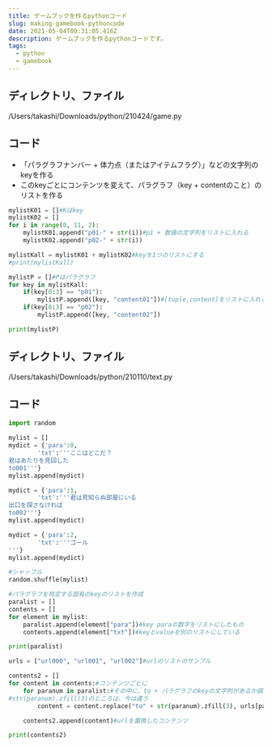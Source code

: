 ```yaml
---
title: ゲームブックを作るpythonコード
slug: making-gamebook-pythoncode
date: 2021-05-04T00:31:05.416Z
description: ゲームブックを作るpythonコードです。
tags:
  - python
  - gamebook
---
```

## ディレクトリ、ファイル

/Users/takashi/Downloads/python/210424/game.py

## コード

- 「パラグラフナンバー + 体力点（またはアイテムフラグ）」などの文字列のkeyを作る
- このkeyごとにコンテンツを変えて、パラグラフ（key + contentのこと）のリストを作る

```python
mylistK01 = []#Kはkey
mylistK02 = []
for i in range(0, 11, 2):
    mylistK01.append("p01-" + str(i))#p1 + 数値の文字列をリストに入れる
    mylistK02.append("p02-" + str(i))

mylistKall = mylistK01 + mylistK02#keyを1つのリストにする
#print(mylistKall)

mylistP = []#Pはパラグラフ
for key in mylistKall:
    if(key[0:3] == "p01"):
        mylistP.append([key, "content01"])#[tuple,content]をリストに入れる
    if(key[0:3] == "p02"):
        mylistP.append([key, "content02"])

print(mylistP)
```

## ディレクトリ、ファイル

/Users/takashi/Downloads/python/210110/text.py

## コード
```python
import random

mylist = [] 
mydict = {'para':0,
        'txt':'''ここはどこだ？
君はあたりを見回した
to001'''}
mylist.append(mydict)

mydict = {'para':1,
        'txt':'''君は見知らぬ部屋にいる
出口を探さなければ
to002'''}
mylist.append(mydict)

mydict = {'para':2,
        'txt':'''ゴール
'''}
mylist.append(mydict)

#シャッフル
random.shuffle(mylist)

#パラグラフを特定する固有のkeyのリストを作成
paralist = []
contents = []
for element in mylist:
    paralist.append(element["para"])#key paraの数字をリストにしたもの
    contents.append(element["txt"])#keyとvalueを別のリストにしている

print(paralist)

urls = ["url000", "url001", "url002"]#urlのリストのサンプル

contents2 = []
for content in contents:#コンテンツごとに
    for paranum in paralist:#その中に、to + パラグラフのkeyの文字列があるか調べて、あればurlに置換
#str(paranum).zfill(3)のところは、今は違う
        content = content.replace("to" + str(paranum).zfill(3), urls[paralist.index(paranum)])

    contents2.append(content)#urlを置換したコンテンツ

print(contents2)
```
